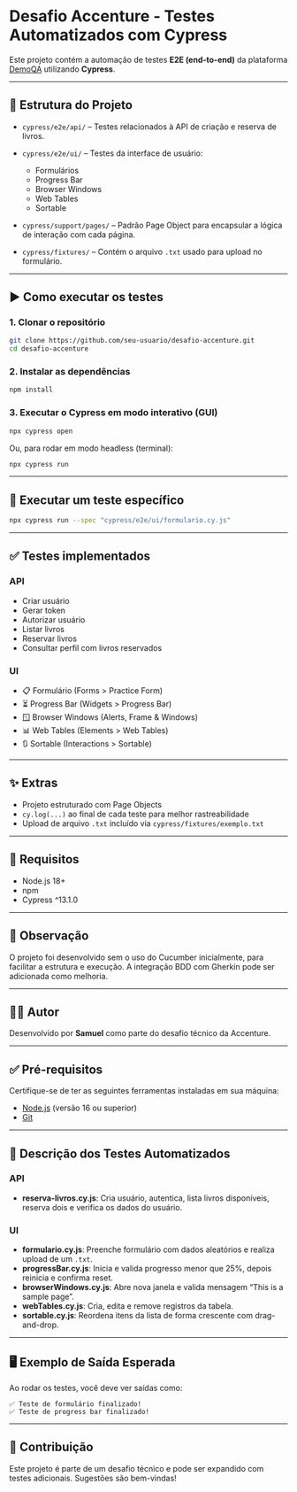 # Desafio Accenture - Testes Automatizados com Cypress

Este projeto contém a automação de testes **E2E (end-to-end)** da plataforma [DemoQA](https://demoqa.com/) utilizando **Cypress**.

---

## 📁 Estrutura do Projeto

- `cypress/e2e/api/` – Testes relacionados à API de criação e reserva de livros.
- `cypress/e2e/ui/` – Testes da interface de usuário:
  - Formulários
  - Progress Bar
  - Browser Windows
  - Web Tables
  - Sortable

- `cypress/support/pages/` – Padrão Page Object para encapsular a lógica de interação com cada página.
- `cypress/fixtures/` – Contém o arquivo `.txt` usado para upload no formulário.

---

## ▶️ Como executar os testes

### 1. Clonar o repositório

```bash
git clone https://github.com/seu-usuario/desafio-accenture.git
cd desafio-accenture
```

### 2. Instalar as dependências

```bash
npm install
```

### 3. Executar o Cypress em modo interativo (GUI)

```bash
npx cypress open
```

Ou, para rodar em modo headless (terminal):

```bash
npx cypress run
```

---

## 🧪 Executar um teste específico

```bash
npx cypress run --spec "cypress/e2e/ui/formulario.cy.js"
```

---

## ✅ Testes implementados

### API
- Criar usuário
- Gerar token
- Autorizar usuário
- Listar livros
- Reservar livros
- Consultar perfil com livros reservados

### UI
- 📋 Formulário (Forms > Practice Form)
- ⏳ Progress Bar (Widgets > Progress Bar)
- 🪟 Browser Windows (Alerts, Frame & Windows)
- 📊 Web Tables (Elements > Web Tables)
- 🔃 Sortable (Interactions > Sortable)

---

## ✨ Extras

- Projeto estruturado com Page Objects
- `cy.log(...)` ao final de cada teste para melhor rastreabilidade
- Upload de arquivo `.txt` incluído via `cypress/fixtures/exemplo.txt`

---

## 📌 Requisitos

- Node.js 18+
- npm
- Cypress ^13.1.0

---

## 🚀 Observação

O projeto foi desenvolvido sem o uso do Cucumber inicialmente, para facilitar a estrutura e execução. A integração BDD com Gherkin pode ser adicionada como melhoria.

---

## 🧑‍💻 Autor

Desenvolvido por **Samuel** como parte do desafio técnico da Accenture.


---

## ✅ Pré-requisitos

Certifique-se de ter as seguintes ferramentas instaladas em sua máquina:

- [Node.js](https://nodejs.org/) (versão 16 ou superior)
- [Git](https://git-scm.com/)

---

## 🧪 Descrição dos Testes Automatizados

### API
- **reserva-livros.cy.js**: Cria usuário, autentica, lista livros disponíveis, reserva dois e verifica os dados do usuário.

### UI
- **formulario.cy.js**: Preenche formulário com dados aleatórios e realiza upload de um `.txt`.
- **progressBar.cy.js**: Inicia e valida progresso menor que 25%, depois reinicia e confirma reset.
- **browserWindows.cy.js**: Abre nova janela e valida mensagem “This is a sample page”.
- **webTables.cy.js**: Cria, edita e remove registros da tabela.
- **sortable.cy.js**: Reordena itens da lista de forma crescente com drag-and-drop.

---

## 🖥️ Exemplo de Saída Esperada

Ao rodar os testes, você deve ver saídas como:

```
✅ Teste de formulário finalizado!
✅ Teste de progress bar finalizado!
```

---

## 🤝 Contribuição

Este projeto é parte de um desafio técnico e pode ser expandido com testes adicionais. Sugestões são bem-vindas!

